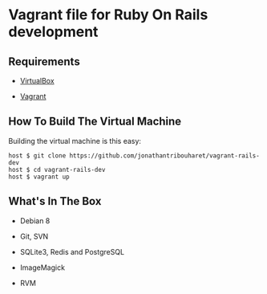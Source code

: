 # Vagrant file for Ruby On Rails development

## Requirements

* [VirtualBox](https://www.virtualbox.org)

* [Vagrant](http://vagrantup.com)

## How To Build The Virtual Machine

Building the virtual machine is this easy:

    host $ git clone https://github.com/jonathantribouharet/vagrant-rails-dev
    host $ cd vagrant-rails-dev
    host $ vagrant up

## What's In The Box

* Debian 8

* Git, SVN

* SQLite3, Redis and PostgreSQL

* ImageMagick

* RVM
